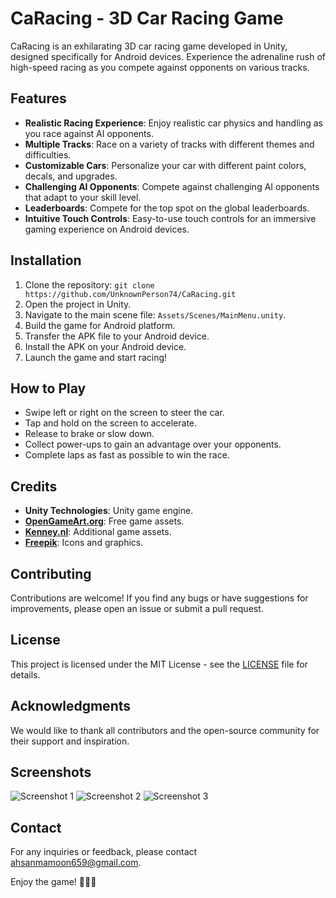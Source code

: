 # CaRacing - 3D Car Racing Game

CaRacing is an exhilarating 3D car racing game developed in Unity, designed specifically for Android devices. Experience the adrenaline rush of high-speed racing as you compete against opponents on various tracks.

## Features

- **Realistic Racing Experience**: Enjoy realistic car physics and handling as you race against AI opponents.
- **Multiple Tracks**: Race on a variety of tracks with different themes and difficulties.
- **Customizable Cars**: Personalize your car with different paint colors, decals, and upgrades.
- **Challenging AI Opponents**: Compete against challenging AI opponents that adapt to your skill level.
- **Leaderboards**: Compete for the top spot on the global leaderboards.
- **Intuitive Touch Controls**: Easy-to-use touch controls for an immersive gaming experience on Android devices.

## Installation

1. Clone the repository: `git clone https://github.com/UnknownPerson74/CaRacing.git`
2. Open the project in Unity.
3. Navigate to the main scene file: `Assets/Scenes/MainMenu.unity`.
4. Build the game for Android platform.
5. Transfer the APK file to your Android device.
6. Install the APK on your Android device.
7. Launch the game and start racing!

## How to Play

- Swipe left or right on the screen to steer the car.
- Tap and hold on the screen to accelerate.
- Release to brake or slow down.
- Collect power-ups to gain an advantage over your opponents.
- Complete laps as fast as possible to win the race.

## Credits

- **Unity Technologies**: Unity game engine.
- **[OpenGameArt.org](https://opengameart.org/)**: Free game assets.
- **[Kenney.nl](https://kenney.nl/)**: Additional game assets.
- **[Freepik](https://www.freepik.com/)**: Icons and graphics.

## Contributing

Contributions are welcome! If you find any bugs or have suggestions for improvements, please open an issue or submit a pull request.

## License

This project is licensed under the MIT License - see the [LICENSE](LICENSE) file for details.

## Acknowledgments

We would like to thank all contributors and the open-source community for their support and inspiration.

## Screenshots

![Screenshot 1](screenshots/screenshot1.png)
![Screenshot 2](screenshots/screenshot2.png)
![Screenshot 3](screenshots/screenshot3.png)

## Contact

For any inquiries or feedback, please contact [ahsanmamoon659@gmail.com](mailto:ahsanmamoon659@gmail.com).

Enjoy the game! 🏁🚗💨
